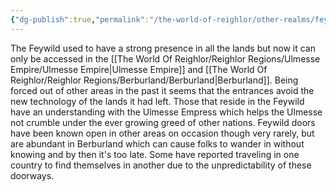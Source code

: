 ```yaml
---
{"dg-publish":true,"permalink":"/the-world-of-reighlor/other-realms/fey-realm/the-feywild/the-feywild/"}
---
```


The Feywild used to have a strong presence in all the lands but now it can only be accessed in the [[The World Of Reighlor/Reighlor Regions/Ulmesse Empire/Ulmesse Empire\|Ulmesse Empire]] and [[The World Of Reighlor/Reighlor Regions/Berburland/Berburland\|Berburland]]. Being forced out of other areas in the past it seems that the entrances avoid the new technology of the lands it had left. Those that reside in the Feywild have an understanding with the Ulmesse Empress which helps the Ulmesse not crumble under the ever growing greed of other nations. Feywild doors have been known open in other areas on occasion though very rarely, but are abundant in Berburland which can cause folks to wander in without knowing and by then it's too late. Some have reported traveling in one country to find themselves in another due to the unpredictability of these doorways. 